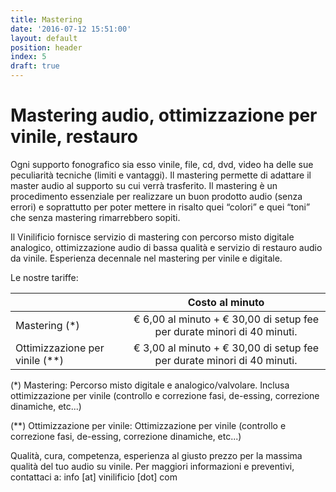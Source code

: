 ```yaml
---
title: Mastering
date: '2016-07-12 15:51:00'
layout: default
position: header
index: 5
draft: true
---
```


# Mastering audio, ottimizzazione per vinile, restauro

Ogni supporto fonografico sia esso vinile, file, cd, dvd, video ha delle sue peculiarità tecniche (limiti e vantaggi). Il mastering permette di adattare il master audio al supporto su cui verrà trasferito. Il mastering è un procedimento essenziale per realizzare un buon prodotto audio (senza errori) e soprattutto per poter mettere in risalto quei “colori” e quei “toni” che senza mastering rimarrebbero sopiti.

Il Vinilificio fornisce servizio di mastering con percorso misto digitale analogico, ottimizzazione audio di bassa qualità e servizio di restauro audio da vinile. Esperienza decennale nel mastering per vinile e digitale.

Le nostre tariffe:

|               | Costo al minuto                                                         |
| ------------- |:-----------------------------------------------------------------------:| 
| Mastering (*) | € 6,00 al minuto + € 30,00 di setup fee per durate minori di 40 minuti. |
| Ottimizzazione per vinile (**)      | € 3,00 al minuto + € 30,00 di setup fee per durate minori di 40 minuti. | 



(*) Mastering: Percorso misto digitale e analogico/valvolare. Inclusa ottimizzazione per vinile (controllo e correzione fasi,  de-essing, correzione dinamiche, etc...)

(**) Ottimizzazione per vinile: Ottimizzazione per vinile (controllo e correzione fasi,  de-essing, correzione dinamiche, etc...)

Qualità, cura, competenza, esperienza al giusto prezzo per la massima qualità del tuo audio su vinile.
Per maggiori informazioni e  preventivi, contattaci a: info [at] vinilificio [dot] com
